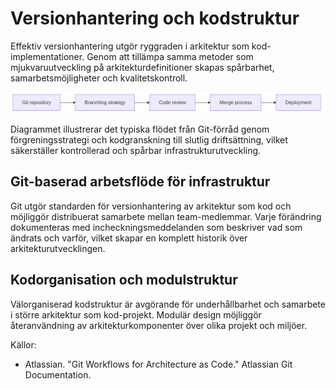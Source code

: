 # Versionhantering och kodstruktur

Effektiv versionhantering utgör ryggraden i arkitektur som kod-implementationer. Genom att tillämpa samma metoder som mjukvaruutveckling på arkitekturdefinitioner skapas spårbarhet, samarbetsmöjligheter och kvalitetskontroll.

![Versionhantering och kodstruktur](images/diagram_03_kapitel2.png)

Diagrammet illustrerar det typiska flödet från Git-förråd genom förgreningsstrategi och kodgranskning till slutlig driftsättning, vilket säkerställer kontrollerad och spårbar infrastrukturutveckling.

## Git-baserad arbetsflöde för infrastruktur

Git utgör standarden för versionhantering av arkitektur som kod och möjliggör distribuerat samarbete mellan team-medlemmar. Varje förändring dokumenteras med incheckningsmedd​elanden som beskriver vad som ändrats och varför, vilket skapar en komplett historik över arkitekturutvecklingen.

## Kodorganisation och modulstruktur

Välorganiserad kodstruktur är avgörande för underhållbarhet och samarbete i större arkitektur som kod-projekt. Modulär design möjliggör återanvändning av arkitekturkomponenter över olika projekt och miljöer.

Källor:
- Atlassian. "Git Workflows for Architecture as Code." Atlassian Git Documentation.